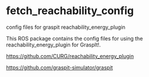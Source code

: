 # fetch_reachability_config
config files for graspit reachability_energy_plugin

This ROS package contains the config files for using the reachability_energy_plugin for GraspIt!.

https://github.com/CURG/reachability_energy_plugin

https://github.com/graspit-simulator/graspit
